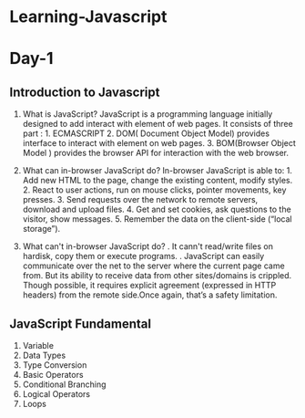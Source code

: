 # Learning-Javascript
# Day-1
## Introduction to Javascript
1. What is JavaScript?
    JavaScript is a programming language initially designed to add interact with element of web pages.
    It consists of three part :
        1. ECMASCRIPT
        2. DOM( Document Object Model) provides interface to interact with element on web pages.
        3. BOM(Browser Object Model ) provides the browser API for interaction with the web browser.

2. What can in-browser JavaScript do?
    In-browser JavaScript is able to: 
        1. Add new HTML to the page, change the existing    content, modify styles.
        2. React to user actions, run on mouse clicks, pointer movements, key presses.
        3. Send requests over the network to remote servers, download and upload files.
        4. Get and set cookies, ask questions to the visitor, show messages.
        5. Remember the data on the client-side (“local storage”).
3. What can't in-browser JavaScript do?
    . It cann't read/write files on hardisk, copy them or execute programs.
    . JavaScript can easily communicate over the net to the server where the current page came from. But its ability to receive data from other sites/domains is crippled. Though possible, it requires explicit agreement (expressed in HTTP headers) from the remote side.Once again, that’s a safety limitation.
## JavaScript Fundamental
1. Variable
2. Data Types
3. Type Conversion
4. Basic Operators
5. Conditional Branching
6. Logical Operators
7. Loops
